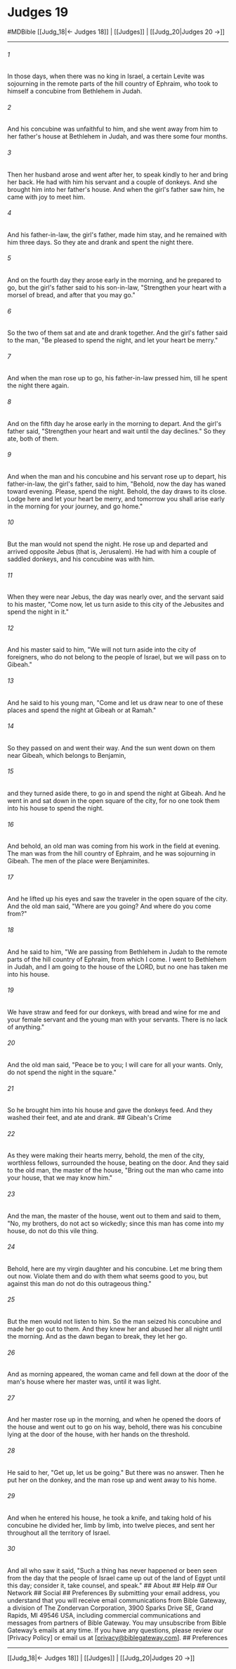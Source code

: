 # Judges 19
#MDBible
[[Judg_18|← Judges 18]] | [[Judges]] | [[Judg_20|Judges 20 →]]

***






###### 1 


In those days, when there was no king in Israel, a certain Levite was sojourning in the remote parts of the hill country of Ephraim, who took to himself a concubine from Bethlehem in Judah. 





###### 2 


And his concubine was unfaithful to him, and she went away from him to her father's house at Bethlehem in Judah, and was there some four months. 





###### 3 


Then her husband arose and went after her, to speak kindly to her and bring her back. He had with him his servant and a couple of donkeys. And she brought him into her father's house. And when the girl's father saw him, he came with joy to meet him. 





###### 4 


And his father-in-law, the girl's father, made him stay, and he remained with him three days. So they ate and drank and spent the night there. 





###### 5 


And on the fourth day they arose early in the morning, and he prepared to go, but the girl's father said to his son-in-law, "Strengthen your heart with a morsel of bread, and after that you may go." 





###### 6 


So the two of them sat and ate and drank together. And the girl's father said to the man, "Be pleased to spend the night, and let your heart be merry." 





###### 7 


And when the man rose up to go, his father-in-law pressed him, till he spent the night there again. 





###### 8 


And on the fifth day he arose early in the morning to depart. And the girl's father said, "Strengthen your heart and wait until the day declines." So they ate, both of them. 





###### 9 


And when the man and his concubine and his servant rose up to depart, his father-in-law, the girl's father, said to him, "Behold, now the day has waned toward evening. Please, spend the night. Behold, the day draws to its close. Lodge here and let your heart be merry, and tomorrow you shall arise early in the morning for your journey, and go home." 





###### 10 


But the man would not spend the night. He rose up and departed and arrived opposite Jebus (that is, Jerusalem). He had with him a couple of saddled donkeys, and his concubine was with him. 





###### 11 


When they were near Jebus, the day was nearly over, and the servant said to his master, "Come now, let us turn aside to this city of the Jebusites and spend the night in it." 





###### 12 


And his master said to him, "We will not turn aside into the city of foreigners, who do not belong to the people of Israel, but we will pass on to Gibeah." 





###### 13 


And he said to his young man, "Come and let us draw near to one of these places and spend the night at Gibeah or at Ramah." 





###### 14 


So they passed on and went their way. And the sun went down on them near Gibeah, which belongs to Benjamin, 





###### 15 


and they turned aside there, to go in and spend the night at Gibeah. And he went in and sat down in the open square of the city, for no one took them into his house to spend the night. 





###### 16 


And behold, an old man was coming from his work in the field at evening. The man was from the hill country of Ephraim, and he was sojourning in Gibeah. The men of the place were Benjaminites. 





###### 17 


And he lifted up his eyes and saw the traveler in the open square of the city. And the old man said, "Where are you going? And where do you come from?" 





###### 18 


And he said to him, "We are passing from Bethlehem in Judah to the remote parts of the hill country of Ephraim, from which I come. I went to Bethlehem in Judah, and I am going to the house of the LORD, but no one has taken me into his house. 





###### 19 


We have straw and feed for our donkeys, with bread and wine for me and your female servant and the young man with your servants. There is no lack of anything." 





###### 20 


And the old man said, "Peace be to you; I will care for all your wants. Only, do not spend the night in the square." 





###### 21 


So he brought him into his house and gave the donkeys feed. And they washed their feet, and ate and drank. ## Gibeah's Crime 





###### 22 


As they were making their hearts merry, behold, the men of the city, worthless fellows, surrounded the house, beating on the door. And they said to the old man, the master of the house, "Bring out the man who came into your house, that we may know him." 





###### 23 


And the man, the master of the house, went out to them and said to them, "No, my brothers, do not act so wickedly; since this man has come into my house, do not do this vile thing. 





###### 24 


Behold, here are my virgin daughter and his concubine. Let me bring them out now. Violate them and do with them what seems good to you, but against this man do not do this outrageous thing." 





###### 25 


But the men would not listen to him. So the man seized his concubine and made her go out to them. And they knew her and abused her all night until the morning. And as the dawn began to break, they let her go. 





###### 26 


And as morning appeared, the woman came and fell down at the door of the man's house where her master was, until it was light. 





###### 27 


And her master rose up in the morning, and when he opened the doors of the house and went out to go on his way, behold, there was his concubine lying at the door of the house, with her hands on the threshold. 





###### 28 


He said to her, "Get up, let us be going." But there was no answer. Then he put her on the donkey, and the man rose up and went away to his home. 





###### 29 


And when he entered his house, he took a knife, and taking hold of his concubine he divided her, limb by limb, into twelve pieces, and sent her throughout all the territory of Israel. 





###### 30 


And all who saw it said, "Such a thing has never happened or been seen from the day that the people of Israel came up out of the land of Egypt until this day; consider it, take counsel, and speak." ## About ## Help ## Our Network ## Social ## Preferences By submitting your email address, you understand that you will receive email communications from Bible Gateway, a division of The Zondervan Corporation, 3900 Sparks Drive SE, Grand Rapids, MI 49546 USA, including commercial communications and messages from partners of Bible Gateway. You may unsubscribe from Bible Gateway&rsquo;s emails at any time. If you have any questions, please review our [Privacy Policy] or email us at [privacy@biblegateway.com]. ## Preferences

***

[[Judg_18|← Judges 18]] | [[Judges]] | [[Judg_20|Judges 20 →]]
